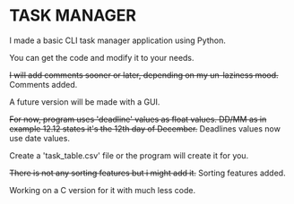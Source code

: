 # TASK MANAGER
I made a basic CLI task manager application using Python.

You can get the code and modify it to your needs.

~~I will add comments sooner or later, depending on my un-laziness mood.~~ Comments added.

A future version will be made with a GUI.

~~For now, program uses 'deadline' values as float values. DD/MM as in example 12.12 states it's the 12th day of December.~~ Deadlines values now use date values.

Create a 'task_table.csv' file or the program will create it for you. 

~~There is not any sorting features but i might add it.~~ Sorting features added.

Working on a C version for it with much less code.

